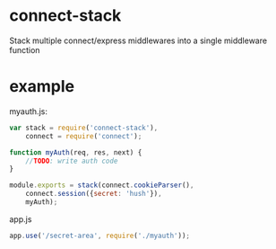 # connect-stack

Stack multiple connect/express middlewares into a single middleware function

# example


myauth.js:

```js
var stack = require('connect-stack'),
    connect = require('connect');

function myAuth(req, res, next) {
    //TODO: write auth code
}

module.exports = stack(connect.cookieParser(), 
    connect.session({secret: 'hush'}),
    myAuth);

```

app.js

```js
app.use('/secret-area', require('./myauth'));
```



